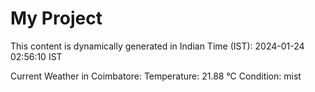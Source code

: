 # My Project

This content is dynamically generated in Indian Time (IST): 2024-01-24 02:56:10 IST


Current Weather in Coimbatore:
Temperature: 21.88 °C
Condition: mist
